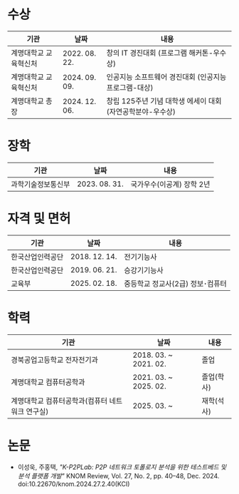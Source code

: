 # 수상

|기관|날짜|내용|
|-|-|-|
|계명대학교 교육혁신처|2022. 08. 22.|창의 IT 경진대회 (프로그램 해커톤-우수상)|
|계명대학교 교육혁신처|2024. 09. 09.|인공지능 소프트웨어 경진대회 (인공지능 프로그램-대상)|
|계명대학교 총장|2024. 12. 06.|창립 125주년 기념 대학생 에세이 대회 (자연공학분야-우수상)|

# 장학

|기관|날짜|내용|
|-|-|-|
|과학기술정보통신부|2023. 08. 31.|국가우수(이공계) 장학 2년|

# 자격 및 면허

|기관|날짜|내용|
|-|-|-|
|한국산업인력공단|2018. 12. 14.|전기기능사|
|한국산업인력공단|2019. 06. 21.|승강기기능사|
|교육부|2025. 02. 18.|중등학교 정교사(2급) 정보･컴퓨터|

# 학력

|기관|날짜|내용|
|-|-|-|
|경북공업고등학교 전자전기과|2018. 03. ~ 2021. 02.|졸업|
|계명대학교 컴퓨터공학과|2021. 03. ~ 2025. 02.|졸업(학사)|
|계명대학교 컴퓨터공학과(컴퓨터 네트워크 연구실)|2025. 03. ~ |재학(석사)|

# 논문

- 이성욱, 주홍택, *"K-P2PLab: P2P 네트워크 토폴로지 분석을 위한 테스트베드 및 분석 플랫폼 개발"* KNOM Review, Vol. 27, No. 2, pp. 40–48, Dec. 2024. doi:10.22670/knom.2024.27.2.40(KCI)